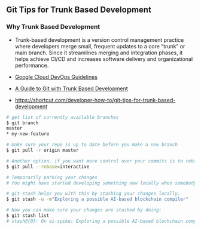 ## Git Tips for Trunk Based Development

### Why Trunk Based Development
- Trunk-based development is a version control management practice where developers merge small, frequent updates to a core “trunk” or main branch. Since it streamlines merging and integration phases, it helps achieve CI/CD and increases software delivery and organizational performance.
- [Google Cloud DevOps Guidelines](https://cloud.google.com/architecture/devops/technical)
- [A Guide to Git with Trunk Based Development](https://hackernoon.com/a-guide-to-git-with-trunk-based-development-93a350c)


- https://shortcut.com/developer-how-to/git-tips-for-trunk-based-development


```bash
# get list of currently available branches
$ git branch
master
* my-new-feature

# make sure your repo is up to date before you make a new branch
$ git pull -r origin master

# Another option, if you want more control over your commits is to rebase interactively:
$ git pull --rebase=interactive

# Temporarily parking your changes
# You might have started developing something new locally when somebody from the team needs you to review their pull request. In order not to lose your progress you have to make sure you store it somewhere before checking out the changes to review.

# git-stash helps you with this by stashing your changes locally.
$ git stash -u -m"Exploring a possible AI-based blockchain compiler"

# Now you can make sure your changes are stashed by doing:
$ git stash list
# stash@{0}: On ai-spike: Exploring a possible AI-based blockchain compiler 



```